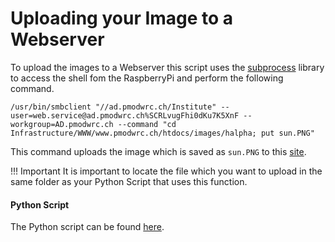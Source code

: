 # Uploading your Image to a Webserver

To upload the images to a Webserver this script uses the [subprocess](https://docs.python.org/3/library/subprocess.html) library to access the shell fom the RaspberryPi and perform the following command.

```
/usr/bin/smbclient "//ad.pmodwrc.ch/Institute" --user=web.service@ad.pmodwrc.ch%SCRLvugFhi0dKu7K5XnF --workgroup=AD.pmodwrc.ch --command "cd Infrastructure/WWW/www.pmodwrc.ch/htdocs/images/halpha; put sun.PNG"

```
This command uploads the image which is saved as `sun.PNG` to this [site](https://www.pmodwrc.ch/images/halpha/sun.PNG).

!!! Important
    It is important to locate the file which you want to upload in the same folder as your Python Script that uses this function.

#### Python Script
The Python script can be found [here](https://github.com/pmodwrc/halpha/blob/main/sun_catching/upload_image.py).